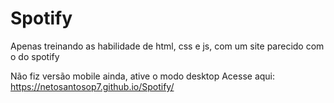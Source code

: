 # Spotify
 Apenas treinando as habilidade de html, css e js, com um site parecido com o do spotify

 Não fiz versão mobile ainda, ative o modo desktop
Acesse aqui: <a href="https://netosantosop7.github.io/Spotify/" target="_blank">https://netosantosop7.github.io/Spotify/</a>
